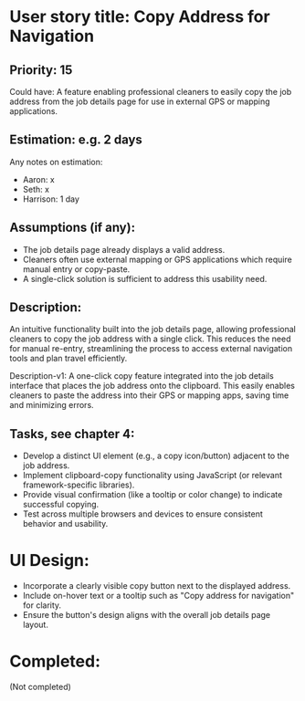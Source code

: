# User story title: Copy Address for Navigation

## Priority: 15
Could have:
A feature enabling professional cleaners to easily copy the job address from the job details page for use in external GPS or mapping applications.

## Estimation: e.g. 2 days
Any notes on estimation:
* Aaron: x
* Seth: x
* Harrison: 1 day

## Assumptions (if any):
- The job details page already displays a valid address.
- Cleaners often use external mapping or GPS applications which require manual entry or copy-paste.
- A single-click solution is sufficient to address this usability need.

## Description:
An intuitive functionality built into the job details page, allowing professional cleaners to copy the job address with a single click. This reduces the need for manual re-entry, streamlining the process to access external navigation tools and plan travel efficiently.

Description-v1:
A one-click copy feature integrated into the job details interface that places the job address onto the clipboard. This easily enables cleaners to paste the address into their GPS or mapping apps, saving time and minimizing errors.

## Tasks, see chapter 4:
- Develop a distinct UI element (e.g., a copy icon/button) adjacent to the job address.
- Implement clipboard-copy functionality using JavaScript (or relevant framework-specific libraries).
- Provide visual confirmation (like a tooltip or color change) to indicate successful copying.
- Test across multiple browsers and devices to ensure consistent behavior and usability.

# UI Design:
- Incorporate a clearly visible copy button next to the displayed address.
- Include on-hover text or a tooltip such as "Copy address for navigation" for clarity.
- Ensure the button's design aligns with the overall job details page layout.

# Completed:
(Not completed)
